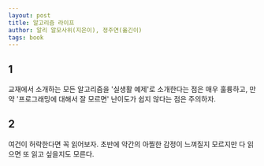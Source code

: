 ```yaml
---
layout: post
title: 알고리즘 라이프
author: 알리 알모사위(지은이), 정주연(옮긴이)
tags: book
---
```


## 1

교재에서 소개하는 모든 알고리즘을 '실생활 예제'로 소개한다는 점은 매우 훌륭하고, 만약 '프로그래밍에 대해서 잘 모르면' 난이도가 쉽지 않다는 점은 주의하자.

## 2

여건이 허락한다면 꼭 읽어보자. 초반에 약간의 아찔한 감정이 느껴질지 모르지만 다 읽으면 또 읽고 싶을지도 모른다.
